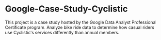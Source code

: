 # Google-Case-Study-Cyclistic
This project is a case study hosted by the Google Data Analyst Professional Certificate program. Analyze bike ride data to determine how casual riders use Cyclistic's services differently than annual members.
